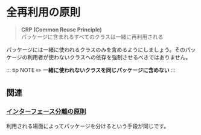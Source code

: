 # 全再利用の原則
> **CRP (Common Reuse Principle)**  
> パッケージに含まれるすべてのクラスは一緒に再利用される

パッケージには一緒に使われるクラスのみを含めるようにしましょう。そのパッケージの利用者が使わないクラスへの依存を強制させるべきではありません。

::: tip NOTE
:pencil2: **一緒に使われないクラスを同じパッケージに含めない**
:::

## 関連
### [インターフェース分離の原則](ISP.md)
利用される場面によってパッケージを分けるという手段が同じです。
